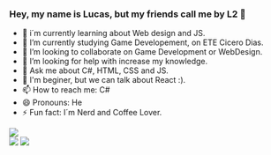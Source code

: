 ### Hey, my name is Lucas, but my friends call me by L2 👋

- 🔭 i´m currently learning about Web design and JS.
- 🌱 I’m currently studying Game Developement, on ETE Cicero Dias.
- 👯 I’m looking to collaborate on Game Development or WebDesign.
- 🤔 I’m looking for help with increase my knowledge.
- 💬 Ask me about C#, HTML, CSS and JS. 
- 💬 I'm beginer, but we can talk about React :).
- 📫 How to reach me: C# 
- 😄 Pronouns: He
- ⚡ Fun fact: I´m Nerd and Coffee Lover.





[<img src="https://img.shields.io/badge/medium-%2312100E.svg?&style=for-the-badge&logo=medium&logoColor=white" />](https://otaldol2.medium.com/)  
[<img src="https://img.shields.io/badge/linkedin-%230077B5.svg?&style=for-the-badge&logo=linkedin&logoColor=white" />](https://www.linkedin.com/in/otaldol2/) 
[<img src = "https://img.shields.io/badge/instagram-%23E4405F.svg?&style=for-the-badge&logo=instagram&logoColor=white">](https://www.instagram.com/l2.ramos/) 
